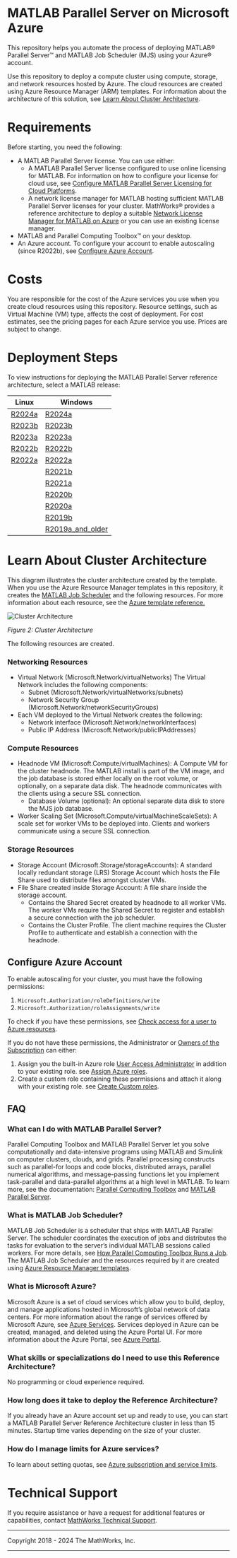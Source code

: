 # MATLAB Parallel Server on Microsoft Azure

This repository helps you automate the process of deploying MATLAB&reg; Parallel Server&trade; and MATLAB Job Scheduler (MJS) using your Azure&reg; account. 

Use this repository to deploy a compute cluster using compute, storage, and network resources hosted by Azure. The cloud resources are created using Azure Resource Manager (ARM) templates. For information about the architecture of this solution, see [Learn About Cluster Architecture](#learn-about-cluster-architecture).

# Requirements

Before starting, you need the following:

* A MATLAB Parallel Server license. You can use either:
    * A MATLAB Parallel Server license configured to use online licensing for MATLAB. For information on how to configure your license for cloud use, see [Configure MATLAB Parallel Server Licensing for Cloud Platforms](https://www.mathworks.com/help/matlab-parallel-server/configure-matlab-parallel-server-licensing-for-cloud-platforms.html).
    * A network license manager for MATLAB hosting sufficient MATLAB Parallel Server licenses for your cluster. MathWorks&reg; provides a reference architecture to deploy a suitable [Network License Manager for MATLAB on Azure](https://github.com/mathworks-ref-arch/license-manager-for-matlab-on-azure) or you can use an existing license manager.
* MATLAB and Parallel Computing Toolbox&trade; on your desktop.
* An Azure account. To configure your account to enable autoscaling (since R2022b), see [Configure Azure Account](#configure-azure-account).

# Costs
You are responsible for the cost of the Azure services you use when you create cloud resources using this repository. Resource settings, such as Virtual Machine (VM) type, affects the cost of deployment. For cost estimates, see the pricing pages for each Azure service you use. Prices are subject to change.

# Deployment Steps

To view instructions for deploying the MATLAB Parallel Server reference architecture, select a MATLAB release:

| Linux | Windows |
| ----- | ------- |
| [R2024a](https://github.com/mathworks-ref-arch/matlab-parallel-server-on-azure-lin/tree/master/releases/R2024a/README.md) | [R2024a](releases/R2024a/README.md) |
| [R2023b](https://github.com/mathworks-ref-arch/matlab-parallel-server-on-azure-lin/tree/master/releases/R2023b/README.md) | [R2023b](releases/R2023b/README.md) |
| [R2023a](https://github.com/mathworks-ref-arch/matlab-parallel-server-on-azure-lin/tree/master/releases/R2023a/README.md) | [R2023a](releases/R2023a/README.md) |
| [R2022b](https://github.com/mathworks-ref-arch/matlab-parallel-server-on-azure-lin/tree/master/releases/R2022b/README.md) | [R2022b](releases/R2022b/README.md) |
| [R2022a](https://github.com/mathworks-ref-arch/matlab-parallel-server-on-azure-lin/tree/master/releases/R2022a/README.md) | [R2022a](releases/R2022a/README.md) |
|  | [R2021b](releases/R2021b/README.md) |
|  | [R2021a](releases/R2021a/README.md) |
|  | [R2020b](releases/R2020b/README.md) |
|  | [R2020a](releases/R2020a/README.md) |
|  | [R2019b](releases/R2019b/README.md) |
|  | [R2019a\_and\_older](releases/R2019a_and_older/README.md) |


# Learn About Cluster Architecture

This diagram illustrates the cluster architecture created by the template. When you use the Azure Resource Manager templates in this repository, it creates the [MATLAB Job Scheduler](#what-is-matlab-job-scheduler) and the following resources. For more information about each resource, see the [Azure template reference.](https://learn.microsoft.com/azure/templates/)

![Cluster Architecture](img/Azure_Solution_Scale_Set.png?raw=true)

*Figure 2: Cluster Architecture*

The following resources are created.

### Networking Resources
* Virtual Network (Microsoft.Network/virtualNetworks) The Virtual Network includes the following components:
    * Subnet (Microsoft.Network/virtualNetworks/subnets)
    * Network Security Group (Microsoft.Network/networkSecurityGroups)
* Each VM deployed to the Virtual Network creates the following:
    * Network interface (Microsoft.Network/networkInterfaces)
    * Public IP Address (Microsoft.Network/publicIPAddresses)

### Compute Resources
* Headnode VM (Microsoft.Compute/virtualMachines): A Compute VM for the cluster headnode. The MATLAB install is part of the VM image, and the job database is stored either locally on the root volume, or optionally, on a separate data disk. The headnode communicates with the clients using a secure SSL connection.
  * Database Volume (optional): An optional separate data disk to store the MJS job database.
* Worker Scaling Set (Microsoft.Compute/virtualMachineScaleSets): A scale set for worker VMs to be deployed into. Clients and workers communicate using a secure SSL connection.

### Storage Resources
* Storage Account (Microsoft.Storage/storageAccounts): A standard locally redundant storage (LRS) Storage Account which hosts the File Share used to distribute files amongst cluster VMs.
* File Share created inside Storage Account: A file share inside the storage account.
    * Contains the Shared Secret created by headnode to all worker VMs. The worker VMs require the Shared Secret to register and establish a secure connection with the job scheduler.
    * Contains the Cluster Profile. The client machine requires the Cluster Profile to authenticate and establish a connection with the headnode.

## Configure Azure Account

To enable autoscaling for your cluster, you must have the following permissions:

1. `Microsoft.Authorization/roleDefinitions/write`
2. `Microsoft.Authorization/roleAssignments/write`

To check if you have these permissions, see [Check access for a user to Azure resources](https://learn.microsoft.com/azure/role-based-access-control/check-access).

If you do not have these permissions, the Administrator or [Owners of the Subscription](https://learn.microsoft.com/azure/role-based-access-control/role-assignments-list-portal#list-owners-of-a-subscription) can either:

1. Assign you the built-in Azure role [User Access Administrator](https://learn.microsoft.com/azure/role-based-access-control/built-in-roles#user-access-administrator) in addition to your existing role. see [Assign Azure roles](https://learn.microsoft.com/azure/role-based-access-control/role-assignments-portal).
2. Create a custom role containing these permissions and attach it along with your existing role. see [Create Custom roles](https://learn.microsoft.com/azure/role-based-access-control/custom-roles-portal).

## FAQ

### What can I do with MATLAB Parallel Server?

Parallel Computing Toolbox and MATLAB Parallel Server let you solve computationally and data-intensive programs using MATLAB and Simulink on computer clusters, clouds, and grids. Parallel processing constructs such as parallel-for loops and code blocks, distributed arrays, parallel numerical algorithms, and message-passing functions let you implement task-parallel and data-parallel algorithms at a high level in MATLAB. To learn more, see the documentation: [Parallel Computing Toolbox](https://www.mathworks.com/help/parallel-computing/) and [MATLAB Parallel Server](https://www.mathworks.com/help/matlab-parallel-server).

### What is MATLAB Job Scheduler?

MATLAB Job Scheduler is a scheduler that ships with MATLAB Parallel Server. The scheduler coordinates the execution of jobs and distributes the tasks for evaluation to the server’s individual MATLAB sessions called workers. For more details, see [How Parallel Computing Toolbox Runs a Job](https://www.mathworks.com/help/parallel-computing/how-parallel-computing-products-run-a-job.html). The MATLAB Job Scheduler and the resources required by it are created using [Azure Resource Manager templates](https://learn.microsoft.com/azure/azure-resource-manager/management/overview).

### What is Microsoft Azure?

Microsoft Azure is a set of cloud services which allow you to build, deploy, and manage applications hosted in Microsoft’s global network of data centers. For more information about the range of services offered by Microsoft Azure, see [Azure Services](https://azure.microsoft.com/products/). Services deployed in Azure can be created, managed, and deleted using the Azure Portal UI. For more information about the Azure Portal, see [Azure Portal](https://azure.microsoft.com/get-started/azure-portal/).

### What skills or specializations do I need to use this Reference Architecture?

No programming or cloud experience required. 

### How long does it take to deploy the Reference Architecture?

If you already have an Azure account set up and ready to use, you can start a MATLAB Parallel Server Reference Architecture cluster in less than 15 minutes. Startup time varies depending on the size of your cluster.

### How do I manage limits for Azure services? 

To learn about setting quotas, see [Azure subscription and service limits](https://learn.microsoft.com/azure/azure-resource-manager/management/azure-subscription-service-limits).

# Technical Support
If you require assistance or have a request for additional features or capabilities, contact [MathWorks Technical Support](https://www.mathworks.com/support/contact_us.html).

----

Copyright 2018 - 2024 The MathWorks, Inc.

----